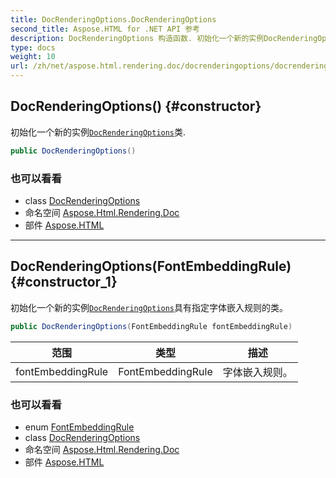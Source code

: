 ```yaml
---
title: DocRenderingOptions.DocRenderingOptions
second_title: Aspose.HTML for .NET API 参考
description: DocRenderingOptions 构造函数. 初始化一个新的实例DocRenderingOptions类.
type: docs
weight: 10
url: /zh/net/aspose.html.rendering.doc/docrenderingoptions/docrenderingoptions/
---
```

## DocRenderingOptions() {#constructor}

初始化一个新的实例[`DocRenderingOptions`](../)类.

```csharp
public DocRenderingOptions()
```

### 也可以看看

* class [DocRenderingOptions](../)
* 命名空间 [Aspose.Html.Rendering.Doc](../../docrenderingoptions/)
* 部件 [Aspose.HTML](../../../)

---

## DocRenderingOptions(FontEmbeddingRule) {#constructor_1}

初始化一个新的实例[`DocRenderingOptions`](../)具有指定字体嵌入规则的类。

```csharp
public DocRenderingOptions(FontEmbeddingRule fontEmbeddingRule)
```

| 范围 | 类型 | 描述 |
| --- | --- | --- |
| fontEmbeddingRule | FontEmbeddingRule | 字体嵌入规则。 |

### 也可以看看

* enum [FontEmbeddingRule](../../fontembeddingrule/)
* class [DocRenderingOptions](../)
* 命名空间 [Aspose.Html.Rendering.Doc](../../docrenderingoptions/)
* 部件 [Aspose.HTML](../../../)


